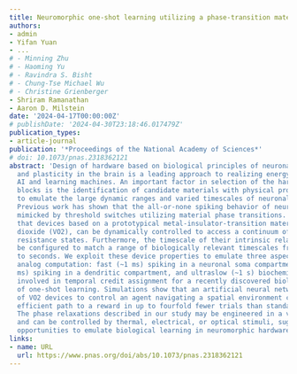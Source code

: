 ```yaml
---
title: Neuromorphic one-shot learning utilizing a phase-transition material
authors:
- admin
- Yifan Yuan
- ...
# - Minning Zhu
# - Haoming Yu
# - Ravindra S. Bisht
# - Chung-Tse Michael Wu
# - Christine Grienberger
- Shriram Ramanathan
- Aaron D. Milstein
date: '2024-04-17T00:00:00Z'
# publishDate: '2024-04-30T23:18:46.017479Z'
publication_types:
- article-journal
publication: '*Proceedings of the National Academy of Sciences*'
# doi: 10.1073/pnas.2318362121
abstract: 'Design of hardware based on biological principles of neuronal computation
  and plasticity in the brain is a leading approach to realizing energy- and sample-efficient
  AI and learning machines. An important factor in selection of the hardware building
  blocks is the identification of candidate materials with physical properties suitable
  to emulate the large dynamic ranges and varied timescales of neuronal signaling.
  Previous work has shown that the all-or-none spiking behavior of neurons can be
  mimicked by threshold switches utilizing material phase transitions. Here, we demonstrate
  that devices based on a prototypical metal-insulator-transition material, vanadium
  dioxide (VO2), can be dynamically controlled to access a continuum of intermediate
  resistance states. Furthermore, the timescale of their intrinsic relaxation can
  be configured to match a range of biologically relevant timescales from milliseconds
  to seconds. We exploit these device properties to emulate three aspects of neuronal
  analog computation: fast (~1 ms) spiking in a neuronal soma compartment, slow (~100
  ms) spiking in a dendritic compartment, and ultraslow (~1 s) biochemical signaling
  involved in temporal credit assignment for a recently discovered biological mechanism
  of one-shot learning. Simulations show that an artificial neural network using properties
  of VO2 devices to control an agent navigating a spatial environment can learn an
  efficient path to a reward in up to fourfold fewer trials than standard methods.
  The phase relaxations described in our study may be engineered in a variety of materials
  and can be controlled by thermal, electrical, or optical stimuli, suggesting further
  opportunities to emulate biological learning in neuromorphic hardware.'
links:
- name: URL
  url: https://www.pnas.org/doi/abs/10.1073/pnas.2318362121
---
```

